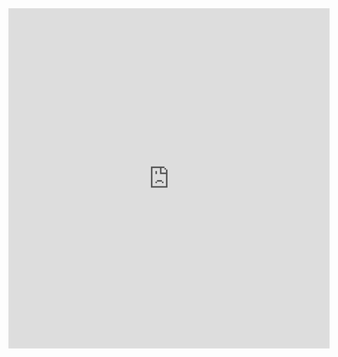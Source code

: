 <iframe src="https://docs.google.com/forms/d/e/1FAIpQLSd62z2gG7dCch_WAadc9G3Zic1HyWhGzxyTLp3pUE8SxylhHA/viewform?embedded=true" width="640" height="677" frameborder="0" marginheight="0" marginwidth="0">Loading…</iframe>